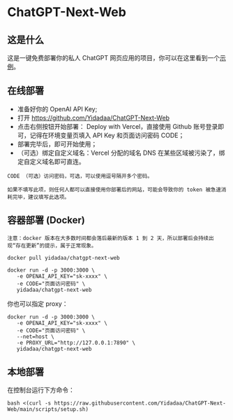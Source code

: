 # ChatGPT-Next-Web

## 这是什么
这是一键免费部署你的私人 ChatGPT 网页应用的项目，你可以在这里看到一个[示例](https://chatgpt-next-web.vercel.app/)。

## 在线部署
+ 准备好你的 OpenAI API Key;
+ 打开 https://github.com/Yidadaa/ChatGPT-Next-Web
+ 点击右侧按钮开始部署： Deploy with Vercel，直接使用 Github 账号登录即可，记得在环境变量页填入 API Key 和页面访问密码 CODE；
+ 部署完毕后，即可开始使用；
+ （可选）绑定自定义域名：Vercel 分配的域名 DNS 在某些区域被污染了，绑定自定义域名即可直连。
  
```{note}
CODE （可选）访问密码，可选，可以使用逗号隔开多个密码。

```

```{warning}
如果不填写此项，则任何人都可以直接使用你部署后的网站，可能会导致你的 token 被急速消耗完毕，建议填写此选项。
```

## 容器部署 (Docker)
    注意：docker 版本在大多数时间都会落后最新的版本 1 到 2 天，所以部署后会持续出现“存在更新”的提示，属于正常现象。
```
docker pull yidadaa/chatgpt-next-web

docker run -d -p 3000:3000 \
   -e OPENAI_API_KEY="sk-xxxx" \
   -e CODE="页面访问密码" \
   yidadaa/chatgpt-next-web
```
你也可以指定 proxy：
```
docker run -d -p 3000:3000 \
   -e OPENAI_API_KEY="sk-xxxx" \
   -e CODE="页面访问密码" \
   --net=host \
   -e PROXY_URL="http://127.0.0.1:7890" \
   yidadaa/chatgpt-next-web
   ```

## 本地部署
在控制台运行下方命令：

``bash <(curl -s https://raw.githubusercontent.com/Yidadaa/ChatGPT-Next-Web/main/scripts/setup.sh)``